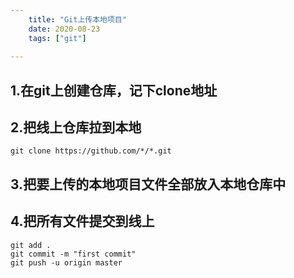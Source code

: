 ```yaml
---
    title: "Git上传本地项目"
    date: 2020-08-23
    tags: ["git"]
    
---
```


## 1.在git上创建仓库，记下clone地址

## 2.把线上仓库拉到本地
```shell script
git clone https://github.com/*/*.git
```

## 3.把要上传的本地项目文件全部放入本地仓库中

## 4.把所有文件提交到线上
```shell script
git add .
git commit -m "first commit"
git push -u origin master
```